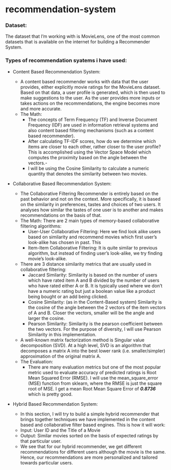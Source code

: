 # recommendation-system
### Dataset: 
The dataset that I’m working with is MovieLens, one of the most common datasets that is available on the internet for building a Recommender System. 
### Types of recommendation syatems i have used:
 - Content Based Recommendation System:
   *  A content based recommender works with data that the user provides, either explicitly movie ratings for the MovieLens dataset.   Based on that data, a user profile is generated, which is then used to make suggestions to the user. As the user provides more inputs or takes actions on the recommendations, the engine becomes more and more accurate.
   * The Math:
     - The concepts of Term Frequency (TF) and Inverse Document Frequency (IDF) are used in information retrieval systems and also   content based filtering mechanisms (such as a content based recommender).
     - After calculating TF-IDF scores, how do we determine which items are closer to each other, rather closer to the user profile? This is accomplished using the Vector Space Model which computes the proximity based on the angle between the vectors.-
     - I will be using the Cosine Similarity to calculate a numeric quantity that denotes the similarity between two movies.
     
   
 - Collaborative Based Recommendation System:
   * The Collaborative Filtering Recommender is entirely based on the past behavior and not on the context. More specifically, it is based on the similarity in preferences, tastes and choices of two users. It analyses how similar the tastes of one user is to another and makes recommendations on the basis of that.
   * The Math:
       There are 2 main types of memory-based collaborative filtering algorithms:
     - User-User Collaborative Filtering: 
       Here we find look alike users based on similarity and recommend movies which first user’s look-alike has chosen in past. This
     - Item-Item Collaborative Filtering:
       It is quite similar to previous algorithm, but instead of finding user’s look-alike, we try finding movie’s look-alike.
   * There are 3 distance similarity metrics that are usually used in collaborative filtering:
     - Jaccard Similarity: Similarity is based on the number of users which have rated item A and B divided by the number of users who have rated either A or B. It is typically used where we don’t have a numeric rating but just a boolean value like a product being bought or an add being clicked.
     - Cosine Similarity: (as in the Content-Based system) Similarity is the cosine of the angle between the 2 vectors of the item vectors of A and B. Closer the vectors, smaller will be the angle and larger the cosine.
     - Pearson Similarity: Similarity is the pearson coefficient between the two vectors. For the purpose of diversity, I will use Pearson Similarity in this implementation.
   * A well-known matrix factorization method is Singular value decomposition (SVD). At a high level, SVD is an algorithm that decomposes a matrix A into the best lower rank (i.e. smaller/simpler) approximation of the original matrix A. 
   * The Evaluation:
     - There are many evaluation metrics but one of the most popular metric used to evaluate accuracy of predicted ratings is Root Mean Squared Error (RMSE). I will use the mean_square_error (MSE) function from sklearn, where the RMSE is just the square root of MSE. I get a mean Root Mean Square Error of ***0.8736*** which is pretty good.  
      
 - Hybrid Based Recommendation System:
   * In this section, I will try to build a simple hybrid recommender that brings together techniques we have implemented in the content based and collaborative filter based engines. This is how it will work:
   * Input: User ID and the Title of a Movie
   * Output: Similar movies sorted on the basis of expected ratings by that particular user.
   * We see that for our hybrid recommender, we get different recommendations for different users although the movie is the same. Hence, our recommendations are more personalized and tailored towards particular users.


   
 
 

